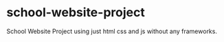 # school-website-project
School Website Project using just html css and js without any frameworks.


